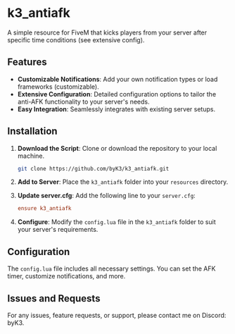 # k3_antiafk

A simple resource for FiveM that kicks players from your server after specific time conditions (see extensive config).

## Features

- **Customizable Notifications**: Add your own notification types or load frameworks (customizable).
- **Extensive Configuration**: Detailed configuration options to tailor the anti-AFK functionality to your server's needs.
- **Easy Integration**: Seamlessly integrates with existing server setups.

## Installation

1. **Download the Script**: Clone or download the repository to your local machine.
    ```sh
    git clone https://github.com/byK3/k3_antiafk.git
    ```

2. **Add to Server**: Place the `k3_antiafk` folder into your `resources` directory.

3. **Update server.cfg**: Add the following line to your `server.cfg`:
    ```cfg
    ensure k3_antiafk
    ```

4. **Configure**: Modify the `config.lua` file in the `k3_antiafk` folder to suit your server's requirements.



## Configuration

The `config.lua` file includes all necessary settings. You can set the AFK timer, customize notifications, and more.


## Issues and Requests
For any issues, feature requests, or support, please contact me on Discord: byK3.



